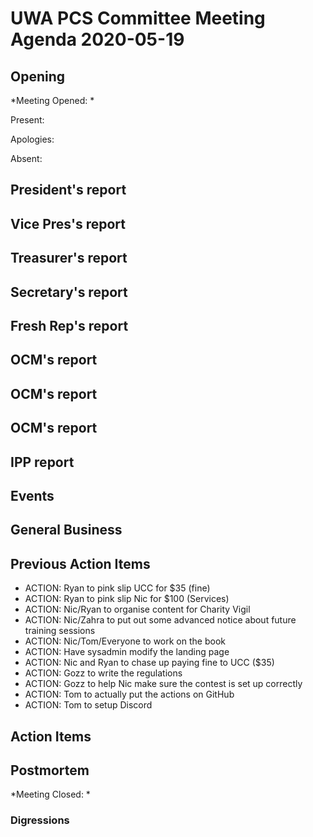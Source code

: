 # UWA PCS Committee Meeting Agenda 2020-05-19
## Opening
*Meeting Opened: *

Present:

Apologies:

Absent:

## President's report
## Vice Pres's report
## Treasurer's report
## Secretary's report
## Fresh Rep's report
## OCM's report
## OCM's report
## OCM's report
## IPP report
## Events
## General Business
## Previous Action Items
- ACTION: Ryan to pink slip UCC for $35 (fine)
- ACTION: Ryan to pink slip Nic for $100 (Services)
- ACTION: Nic/Ryan to organise content for Charity Vigil
- ACTION: Nic/Zahra to put out some advanced notice about future training
sessions
- ACTION: Nic/Tom/Everyone to work on the book
- ACTION: Have sysadmin modify the landing page
- ACTION: Nic and Ryan to chase up paying fine to UCC ($35)
- ACTION: Gozz to write the regulations
- ACTION: Gozz to help Nic make sure the contest is set up correctly
- ACTION: Tom to actually put the actions on GitHub
- ACTION: Tom to setup Discord

## Action Items
## Postmortem
*Meeting Closed: *
###  Digressions
